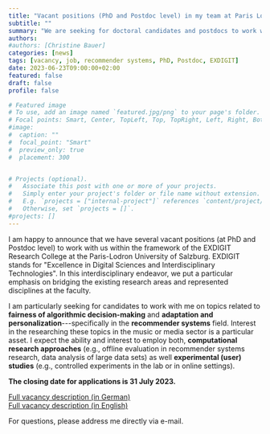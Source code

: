 ```yaml
---
title: "Vacant positions (PhD and Postdoc level) in my team at Paris Lodron University Salzburg"
subtitle: ""
summary: "We are seeking for doctoral candidates and postdocs to work with us within the framework of the EXDIGIT Research College at the Paris-Lodron University of Salzburg."
authors: 
#authors: [Christine Bauer]
categories: [news]
tags: [vacancy, job, recommender systems, PhD, Postdoc, EXDIGIT]
date: 2023-06-23T09:00:00+02:00
featured: false
draft: false
profile: false

# Featured image
# To use, add an image named `featured.jpg/png` to your page's folder.
# Focal points: Smart, Center, TopLeft, Top, TopRight, Left, Right, BottomLeft, Bottom, BottomRight.
#image:
#  caption: ""
#  focal_point: "Smart"
#  preview_only: true
#  placement: 300


# Projects (optional).
#   Associate this post with one or more of your projects.
#   Simply enter your project's folder or file name without extension.
#   E.g. `projects = ["internal-project"]` references `content/project/deep-learning/index.md`.
#   Otherwise, set `projects = []`.
#projects: []
---
```


I am happy to announce that we have several vacant positions (at PhD and Postdoc level) to work with us within the framework of the EXDIGIT Research College at the Paris-Lodron University of Salzburg.
EXDIGIT stands for "Excellence in Digital Sciences and Interdisciplinary Technologies". In this interdisciplinary endeavor, we put a particular emphasis on bridging the existing research areas and represented disciplines at the faculty. 

I am particularly seeking for candidates to work with me on topics related to **fairness of algorithmic decision-making** and **adaptation and personalization**---specifically in the **recommender systems** field. Interest in the researching these topics in the music or media sector is a particular asset.
I expect the ability and interest to employ both, **computational research approaches** (e.g., offline evaluation in recommender systems research, data analysis of large data sets) as well **experimental (user) studies** (e.g., controlled experiments in the lab or in online settings).

**The closing date for applications is 31 July 2023.**

[Full vacancy description (in German)](./EXDIGIT_C4C_ResearchCollege_deutsch.pdf)  
[Full vacancy description (in English)](./C4C_ResearchCollege_final_EN.pdf)  

For questions, please address me directly via e-mail.